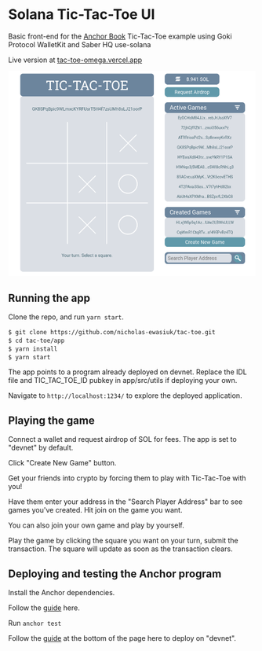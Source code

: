 # Solana Tic-Tac-Toe UI 
Basic front-end for the <a href="https://book.anchor-lang.com/">Anchor Book</a> Tic-Tac-Toe example using Goki Protocol WalletKit and Saber HQ use-solana

Live version at <a href=https://tac-toe-omega.vercel.app>tac-toe-omega.vercel.app</a>

<img src="/app/assets/tac-toe-home01.png" />

## Running the app

Clone the repo, and run `yarn start`.

```bash
$ git clone https://github.com/nicholas-ewasiuk/tac-toe.git
$ cd tac-toe/app
$ yarn install
$ yarn start
```

The app points to a program already deployed on devnet. Replace the IDL file and TIC_TAC_TOE_ID pubkey in app/src/utils if deploying your own.

Navigate to `http://localhost:1234/` to explore the deployed application.

## Playing the game

Connect a wallet and request airdrop of SOL for fees. The app is set to "devnet" by default.

Click "Create New Game" button. 

Get your friends into crypto by forcing them to play with Tic-Tac-Toe with you!

Have them enter your address in the "Search Player Address" bar to see games you've created. Hit join on the game you want.

You can also join your own game and play by yourself.

Play the game by clicking the square you want on your turn, submit the transaction. The square will update as soon as the transaction clears.

## Deploying and testing the Anchor program

Install the Anchor dependencies.

Follow the <a href="https://project-serum.github.io/anchor/getting-started/installation.html#install-rust">guide</a> here.

Run `anchor test`

Follow the <a href="https://book.anchor-lang.com/chapter_3/milestone_project_tic-tac-toe.html">guide</a> at the bottom of the page here to deploy on "devnet".

